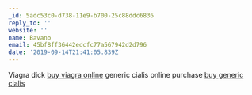 ```yaml
---
_id: 5adc53c0-d738-11e9-b700-25c88ddc6836
reply_to: ''
website: ''
name: Bavano
email: 45bf8ff36442edcfc77a567942d2d796
date: '2019-09-14T21:41:05.839Z'
---
```

Viagra dick <a href="http://chviagranrxusa.com/#">buy viagra online</a> generic cialis online purchase <a href="http://cialismnrx.com/#">buy generic cialis</a>
